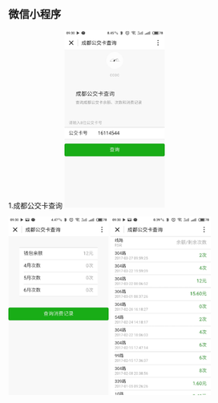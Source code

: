 ## 微信小程序
1.成都公交卡查询
<img src="chengdu01.jpg" width="200px"/>  

<img src="chengdu02.jpg" width="200px"/>  
<img src="chengdu03.jpg" width="200px"/>  
